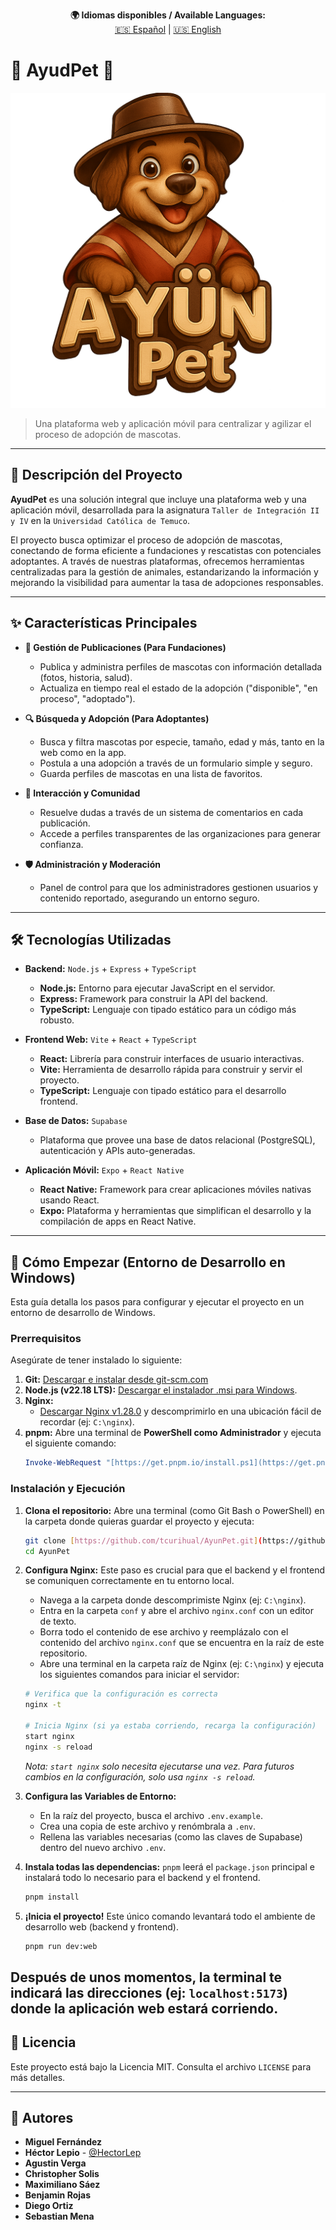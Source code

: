<p align="center">
  <strong>🌍 Idiomas disponibles / Available Languages:</strong><br>
  <a href="README.md">🇪🇸 Español</a> |
  <a href="README.en.md">🇺🇸 English</a>
</p>

# 🐾 AyudPet 🐾

[![Logo de AyudPet](https://github.com/HectorLep/prueba-del-readme/raw/main/assets/logo.png)](https://github.com/HectorLep/prueba-del-readme/raw/main/assets/logo.png)
> Una plataforma web y aplicación móvil para centralizar y agilizar el proceso de adopción de mascotas.

---

## 📝 Descripción del Proyecto

**AyudPet** es una solución integral que incluye una plataforma web y una aplicación móvil, desarrollada para la asignatura `Taller de Integración II y IV` en la `Universidad Católica de Temuco`.

El proyecto busca optimizar el proceso de adopción de mascotas, conectando de forma eficiente a fundaciones y rescatistas con potenciales adoptantes. A través de nuestras plataformas, ofrecemos herramientas centralizadas para la gestión de animales, estandarizando la información y mejorando la visibilidad para aumentar la tasa de adopciones responsables.

---

## ✨ Características Principales

* **🐶 Gestión de Publicaciones (Para Fundaciones)**
    * Publica y administra perfiles de mascotas con información detallada (fotos, historia, salud).
    * Actualiza en tiempo real el estado de la adopción ("disponible", "en proceso", "adoptado").

* **🔍 Búsqueda y Adopción (Para Adoptantes)**
    * Busca y filtra mascotas por especie, tamaño, edad y más, tanto en la web como en la app.
    * Postula a una adopción a través de un formulario simple y seguro.
    * Guarda perfiles de mascotas en una lista de favoritos.

* **💬 Interacción y Comunidad**
    * Resuelve dudas a través de un sistema de comentarios en cada publicación.
    * Accede a perfiles transparentes de las organizaciones para generar confianza.

* **🛡️ Administración y Moderación**
    * Panel de control para que los administradores gestionen usuarios y contenido reportado, asegurando un entorno seguro.

---

## 🛠️ Tecnologías Utilizadas

* **Backend:** `Node.js` + `Express` + `TypeScript`
    * **Node.js:** Entorno para ejecutar JavaScript en el servidor.
    * **Express:** Framework para construir la API del backend.
    * **TypeScript:** Lenguaje con tipado estático para un código más robusto.

* **Frontend Web:** `Vite` + `React` + `TypeScript`
    * **React:** Librería para construir interfaces de usuario interactivas.
    * **Vite:** Herramienta de desarrollo rápida para construir y servir el proyecto.
    * **TypeScript:** Lenguaje con tipado estático para el desarrollo frontend.

* **Base de Datos:** `Supabase`
    * Plataforma que provee una base de datos relacional (PostgreSQL), autenticación y APIs auto-generadas.

* **Aplicación Móvil:** `Expo` + `React Native`
    * **React Native:** Framework para crear aplicaciones móviles nativas usando React.
    * **Expo:** Plataforma y herramientas que simplifican el desarrollo y la compilación de apps en React Native.

---

## 🚀 Cómo Empezar (Entorno de Desarrollo en Windows)

Esta guía detalla los pasos para configurar y ejecutar el proyecto en un entorno de desarrollo de Windows.

### Prerrequisitos

Asegúrate de tener instalado lo siguiente:

1.  **Git:** [Descargar e instalar desde git-scm.com](https://git-scm.com/downloads)
2.  **Node.js (v22.18 LTS):** [Descargar el instalador .msi para Windows](https://nodejs.org/en/download).
3.  **Nginx:**
    * [Descargar Nginx v1.28.0](https://nginx.org/download/nginx-1.28.0.zip) y descomprimirlo en una ubicación fácil de recordar (ej: `C:\nginx`).
4.  **pnpm:** Abre una terminal de **PowerShell como Administrador** y ejecuta el siguiente comando:
    ```powershell
    Invoke-WebRequest "[https://get.pnpm.io/install.ps1](https://get.pnpm.io/install.ps1)" -UseBasicParsing | Invoke-Expression
    ```

### Instalación y Ejecución

1.  **Clona el repositorio:** Abre una terminal (como Git Bash o PowerShell) en la carpeta donde quieras guardar el proyecto y ejecuta:
    ````bash
    git clone [https://github.com/tcurihual/AyunPet.git](https://github.com/tcurihual/AyunPet.git)
    cd AyunPet
    ````

2.  **Configura Nginx:** Este paso es crucial para que el backend y el frontend se comuniquen correctamente en tu entorno local.
    * Navega a la carpeta donde descomprimiste Nginx (ej: `C:\nginx`).
    * Entra en la carpeta `conf` y abre el archivo `nginx.conf` con un editor de texto.
    * Borra todo el contenido de ese archivo y reemplázalo con el contenido del archivo `nginx.conf` que se encuentra en la raíz de este repositorio.
    * Abre una terminal en la carpeta raíz de Nginx (ej: `C:\nginx`) y ejecuta los siguientes comandos para iniciar el servidor:
    ````bash
    # Verifica que la configuración es correcta
    nginx -t
    
    # Inicia Nginx (si ya estaba corriendo, recarga la configuración)
    start nginx
    nginx -s reload
    ````
    *Nota: `start nginx` solo necesita ejecutarse una vez. Para futuros cambios en la configuración, solo usa `nginx -s reload`.*

3.  **Configura las Variables de Entorno:**
    * En la raíz del proyecto, busca el archivo `.env.example`.
    * Crea una copia de este archivo y renómbrala a `.env`.
    * Rellena las variables necesarias (como las claves de Supabase) dentro del nuevo archivo `.env`.

4.  **Instala todas las dependencias:** `pnpm` leerá el `package.json` principal e instalará todo lo necesario para el backend y el frontend.
    ````bash
    pnpm install
    ````

5.  **¡Inicia el proyecto!** Este único comando levantará todo el ambiente de desarrollo web (backend y frontend).
    ````bash
    pnpm run dev:web
    ````

Después de unos momentos, la terminal te indicará las direcciones (ej: `localhost:5173`) donde la aplicación web estará corriendo.
---

## 📜 Licencia

Este proyecto está bajo la Licencia MIT. Consulta el archivo `LICENSE` para más detalles.

---

## 👤 Autores

* **Miguel Fernández**
* **Héctor Lepio** - [@HectorLep](https://github.com/HectorLep)
* **Agustin Verga**
* **Christopher Solis**
* **Maximiliano Sáez**
* **Benjamin Rojas**
* **Diego Ortiz**
* **Sebastian Mena**
